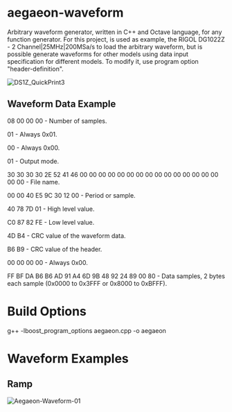 # aegaeon-waveform
Arbitrary waveform generator, written in C++ and Octave language, for any function generator. For this project, is used as example, the RIGOL DG1022Z - 2 Channel|25MHz|200MSa/s to load the arbitrary waveform, but is possible generate waveforms for other models using data input specification for different models. To modify it, use program option "header-definition".

![DS1Z_QuickPrint3](https://user-images.githubusercontent.com/27175864/66274452-d347e500-e876-11e9-853e-cc0ea43a5dcd.png)

## Waveform Data Example

08 00 00 00 - Number of samples.

01 - Always 0x01.

00 - Always 0x00.

01 - Output mode.

30 30 30 30 2E 52 41 46 00 00 00 00 00 00 00 00 00 00 00 00 00 00 00 00 00 - File name.

00 00 40 E5 9C 30 12 00 - Period or sample.

40 78 7D 01 - High level value.

C0 87 82 FE - Low level value.

4D B4 - CRC value of the waveform data.

B6 B9 - CRC value of the header.

00 00 00 00 - Always 0x00.

FF BF DA B6 B6 AD 91 A4 6D 9B 48 92 24 89 00 80 - Data samples, 2 bytes each sample (0x0000 to 0x3FFF or 0x8000 to 0xBFFF).

# Build Options

g++ -lboost_program_options aegaeon.cpp -o aegaeon

# Waveform Examples

## Ramp
![Aegaeon-Waveform-01](https://user-images.githubusercontent.com/27175864/66438563-f57f6580-ea24-11e9-92d7-fe995c7062fa.png)
